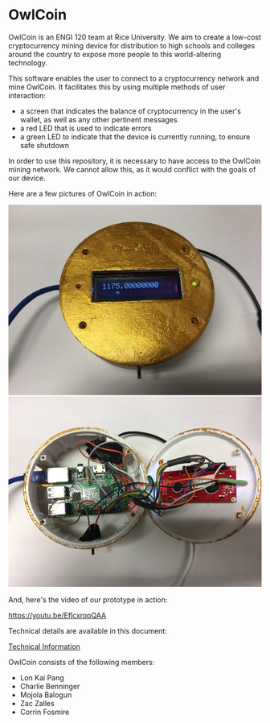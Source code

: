 OwlCoin
=======

OwlCoin is an ENGI 120 team at Rice University. We aim to create a low-cost cryptocurrency mining device for distribution to high schools and colleges around the country to expose more people to this world-altering technology.

This software enables the user to connect to a cryptocurrency network and mine OwlCoin. It facilitates this by using multiple methods of user interaction:

* a screen that indicates the balance of cryptocurrency in the user's wallet, as well as any other pertinent messages
* a red LED that is used to indicate errors
* a green LED to indicate that the device is currently running, to ensure safe shutdown


In order to use this repository, it is necessary to have access to the OwlCoin mining network. We cannot allow this, as it would conflict with the goals of our device.

Here are a few pictures of OwlCoin in action:

![In Use](https://github.com/bakitybacon/owlcoin/blob/master/owlcoininuse.jpeg)
![Wiring](https://github.com/bakitybacon/owlcoin/blob/master/owlcoinwiring.jpeg)

And, here's the video of our prototype in action:

https://youtu.be/EflcxropQAA

Technical details are available in this document:

[Technical Information](https://github.com/bakitybacon/owlcoin/blob/master/technicaldetails.pdf)

OwlCoin consists of the following members:
* Lon Kai Pang
* Charlie Benninger
* Mojola Balogun
* Zac Zalles
* Corrin Fosmire

